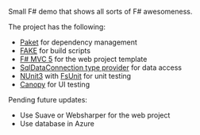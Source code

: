 Small F# demo that shows all sorts of F# awesomeness.

The project has the following:
- [Paket](https://fsprojects.github.io/Paket) for dependency management
- [FAKE](http://fsharp.github.io/FAKE/index.html) for build scripts
- [F# MVC 5](https://visualstudiogallery.msdn.microsoft.com/39ae8dec-d11a-4ac9-974e-be0fdadec71b) for the web project template
- [SqlDataConnection type provider](https://msdn.microsoft.com/en-us/library/hh362320.aspx) for data access
- [NUnit3](http://www.nunit.org/) with [FsUnit](http://fsprojects.github.io/FsUnit/) for unit testing
- [Canopy](http://lefthandedgoat.github.io/canopy/) for UI testing

Pending future updates:
- Use Suave or Websharper for the web project
- Use database in Azure
